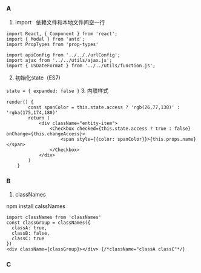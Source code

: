### A
1. import  
依赖文件和本地文件间空一行
```
import React, { Component } from 'react';
import { Modal } from 'antd';
import PropTypes from 'prop-types'

import apiConfig from '../.././urlConfig';
import ajax from '../../utils/ajax.js';
import { USDateFormat } from '../../utils/function.js';
```
2. 初始化state（ES7)  

`state = { expanded: false }`
3. 内联样式  
```
render() {
		const spanColor = this.state.access ? 'rgb(26,77,138)' : 'rgba(175,174,180)'
		return (
			<div className="entity-item">
				<Checkbox checked={this.state.access ? true : false} onChange={this.changeAccess}>
					<span style={{color: spanColor}}>{this.props.name}</span>
				</Checkbox>		
			</div>
		)
	}
```
### B
1. classNames

npm install calssNames
```
import classNames from 'classNames'
const classGroup = classNames({
  classA: true,
  classB: false,
  classC: true
})
<div className={classGroup}></div> {/*className="classA classC"*/}
```


### C
